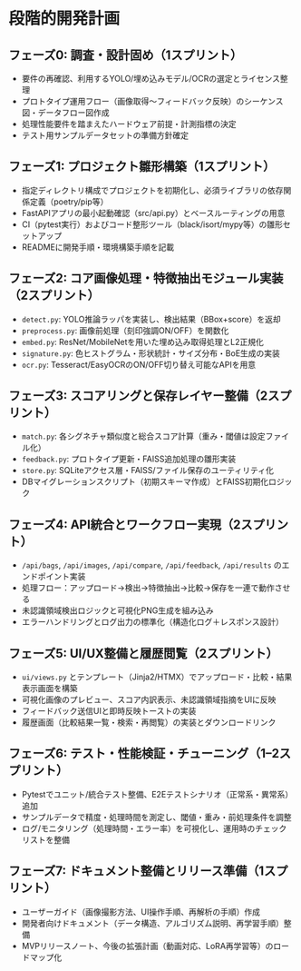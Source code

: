 # 段階的開発計画

## フェーズ0: 調査・設計固め（1スプリント）
- 要件の再確認、利用するYOLO/埋め込みモデル/OCRの選定とライセンス整理
- プロトタイプ運用フロー（画像取得〜フィードバック反映）のシーケンス図・データフロー図作成
- 処理性能要件を踏まえたハードウェア前提・計測指標の決定
- テスト用サンプルデータセットの準備方針確定

## フェーズ1: プロジェクト雛形構築（1スプリント）
- 指定ディレクトリ構成でプロジェクトを初期化し、必須ライブラリの依存関係定義（poetry/pip等）
- FastAPIアプリの最小起動確認（src/api.py）とベースルーティングの用意
- CI（pytest実行）およびコード整形ツール（black/isort/mypy等）の雛形セットアップ
- READMEに開発手順・環境構築手順を記載

## フェーズ2: コア画像処理・特徴抽出モジュール実装（2スプリント）
- `detect.py`: YOLO推論ラッパを実装し、検出結果（BBox+score）を返却
- `preprocess.py`: 画像前処理（刻印強調ON/OFF）を関数化
- `embed.py`: ResNet/MobileNetを用いた埋め込み取得処理とL2正規化
- `signature.py`: 色ヒストグラム・形状統計・サイズ分布・BoE生成の実装
- `ocr.py`: Tesseract/EasyOCRのON/OFF切り替え可能なAPIを用意

## フェーズ3: スコアリングと保存レイヤー整備（2スプリント）
- `match.py`: 各シグネチャ類似度と総合スコア計算（重み・閾値は設定ファイル化）
- `feedback.py`: プロトタイプ更新・FAISS追加処理の雛形実装
- `store.py`: SQLiteアクセス層・FAISS/ファイル保存のユーティリティ化
- DBマイグレーションスクリプト（初期スキーマ作成）とFAISS初期化ロジック

## フェーズ4: API統合とワークフロー実現（2スプリント）
- `/api/bags`, `/api/images`, `/api/compare`, `/api/feedback`, `/api/results` のエンドポイント実装
- 処理フロー：アップロード→検出→特徴抽出→比較→保存を一連で動作させる
- 未認識領域検出ロジックと可視化PNG生成を組み込み
- エラーハンドリングとログ出力の標準化（構造化ログ＋レスポンス設計）

## フェーズ5: UI/UX整備と履歴閲覧（2スプリント）
- `ui/views.py` とテンプレート（Jinja2/HTMX）でアップロード・比較・結果表示画面を構築
- 可視化画像のプレビュー、スコア内訳表示、未認識領域指摘をUIに反映
- フィードバック送信UIと即時反映トーストの実装
- 履歴画面（比較結果一覧・検索・再閲覧）の実装とダウンロードリンク

## フェーズ6: テスト・性能検証・チューニング（1–2スプリント）
- Pytestでユニット/統合テスト整備、E2Eテストシナリオ（正常系・異常系）追加
- サンプルデータで精度・処理時間を測定し、閾値・重み・前処理条件を調整
- ログ/モニタリング（処理時間・エラー率）を可視化し、運用時のチェックリストを整備

## フェーズ7: ドキュメント整備とリリース準備（1スプリント）
- ユーザーガイド（画像撮影方法、UI操作手順、再解析の手順）作成
- 開発者向けドキュメント（データ構造、アルゴリズム説明、再学習手順）整備
- MVPリリースノート、今後の拡張計画（動画対応、LoRA再学習等）のロードマップ化
